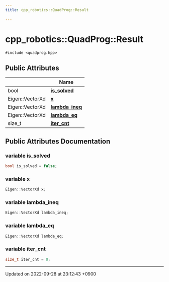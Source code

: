 ```yaml
---
title: cpp_robotics::QuadProg::Result

---
```


# cpp_robotics::QuadProg::Result






`#include <quadprog.hpp>`

## Public Attributes

|                | Name           |
| -------------- | -------------- |
| bool | **[is_solved](/cpp_robotics/doxybook/Classes/structcpp__robotics_1_1QuadProg_1_1Result/#variable-is-solved)**  |
| Eigen::VectorXd | **[x](/cpp_robotics/doxybook/Classes/structcpp__robotics_1_1QuadProg_1_1Result/#variable-x)**  |
| Eigen::VectorXd | **[lambda_ineq](/cpp_robotics/doxybook/Classes/structcpp__robotics_1_1QuadProg_1_1Result/#variable-lambda-ineq)**  |
| Eigen::VectorXd | **[lambda_eq](/cpp_robotics/doxybook/Classes/structcpp__robotics_1_1QuadProg_1_1Result/#variable-lambda-eq)**  |
| size_t | **[iter_cnt](/cpp_robotics/doxybook/Classes/structcpp__robotics_1_1QuadProg_1_1Result/#variable-iter-cnt)**  |

## Public Attributes Documentation

### variable is_solved

```cpp
bool is_solved = false;
```


### variable x

```cpp
Eigen::VectorXd x;
```


### variable lambda_ineq

```cpp
Eigen::VectorXd lambda_ineq;
```


### variable lambda_eq

```cpp
Eigen::VectorXd lambda_eq;
```


### variable iter_cnt

```cpp
size_t iter_cnt = 0;
```


-------------------------------

Updated on 2022-09-28 at 23:12:43 +0900